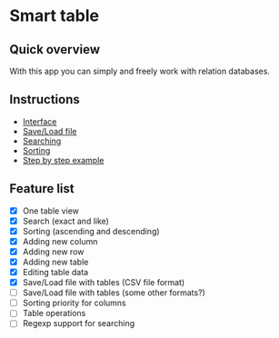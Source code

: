 # Smart table

## Quick overview
With this app you can simply and freely work with relation databases.

## Instructions
- [Interface](Instructions/Interface.md)
- [Save/Load file](Instructions/Save_Load.md)
- [Searching](Instructions/Searching.md)
- [Sorting](Instructions/Sorting.md)
- [Step by step example](Instructions/Step_by_step.md)

## Feature list
- [x] One table view
- [x] Search (exact and like)
- [x] Sorting (ascending and descending)
- [x] Adding new column
- [x] Adding new row
- [x] Adding new table
- [x] Editing table data
- [x] Save/Load file with tables (CSV file format)
- [ ] Save/Load file with tables (some other formats?)
- [ ] Sorting priority for columns
- [ ] Table operations
- [ ] Regexp support for searching
